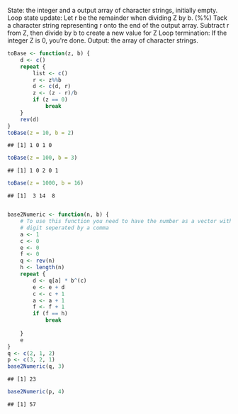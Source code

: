 State: the integer and a output array of character strings, initially empty.
Loop state update:
Let r be the remainder when dividing Z by b. (%%)
Tack a character string representing r onto the end of the output array.
Subtract r from Z, then divide by b to create a new value for Z
Loop termination: If the integer Z is 0, you're done.
Output: the array of character strings.


```r
toBase <- function(z, b) {
    d <- c()
    repeat {
        list <- c()
        r <- z%%b
        d <- c(d, r)
        z <- (z - r)/b
        if (z == 0) 
            break
    }
    rev(d)
}
toBase(z = 10, b = 2)
```

```
## [1] 1 0 1 0
```

```r
toBase(z = 100, b = 3)
```

```
## [1] 1 0 2 0 1
```

```r
toBase(z = 1000, b = 16)
```

```
## [1]  3 14  8
```

```r

base2Numeric <- function(n, b) {
    # To use this function you need to have the number as a vector with each
    # digit seperated by a comma
    a <- 1
    c <- 0
    e <- 0
    f <- 0
    q <- rev(n)
    h <- length(n)
    repeat {
        d <- q[a] * b^(c)
        e <- e + d
        c <- c + 1
        a <- a + 1
        f <- f + 1
        if (f == h) 
            break
        
    }
    e
}
q <- c(2, 1, 2)
p <- c(3, 2, 1)
base2Numeric(q, 3)
```

```
## [1] 23
```

```r
base2Numeric(p, 4)
```

```
## [1] 57
```

